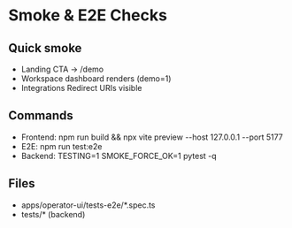# Smoke & E2E Checks

## Quick smoke
- Landing CTA → /demo
- Workspace dashboard renders (demo=1)
- Integrations Redirect URIs visible

## Commands
- Frontend: npm run build && npx vite preview --host 127.0.0.1 --port 5177
- E2E: npm run test:e2e
- Backend: TESTING=1 SMOKE_FORCE_OK=1 pytest -q

## Files
- apps/operator-ui/tests-e2e/*.spec.ts
- tests/* (backend)

